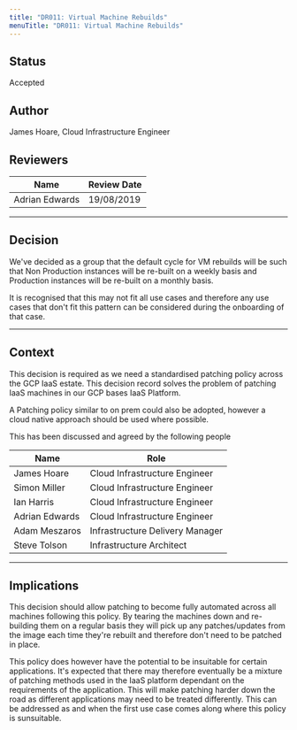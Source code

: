 ```yaml
---
title: "DR011: Virtual Machine Rebuilds"
menuTitle: "DR011: Virtual Machine Rebuilds"
---
```


## Status

Accepted

## Author

James Hoare, Cloud Infrastructure Engineer

## Reviewers

| Name                        | Review Date |
| --------------------------- |-------------|
| Adrian Edwards              | 19/08/2019  |

---

## Decision

We've decided as a group that the default cycle for VM rebuilds will be such that Non Production instances will be re-built on a weekly basis and Production instances will be re-built on a monthly basis.

It is recognised that this may not fit all use cases and therefore any use cases that don't fit this pattern can be considered during the onboarding of that case.

---

## Context

This decision is required as we need a standardised patching policy across the GCP IaaS estate. This decision record solves the problem of patching IaaS machines in our GCP bases IaaS Platform.

A Patching policy similar to on prem could also be adopted, however a cloud native approach should be used where possible.

This has been discussed and agreed by the following people

| Name                        | Role                            |
| --------------------------- |---------------------------------|
| James Hoare                 | Cloud Infrastructure Engineer   |
| Simon Miller                | Cloud Infrastructure Engineer   |
| Ian Harris                  | Cloud Infrastructure Engineer   |
| Adrian Edwards              | Cloud Infrastructure Engineer   |
| Adam Meszaros               | Infrastructure Delivery Manager |
| Steve Tolson                | Infrastructure Architect        |

---

## Implications

This decision should allow patching to become fully automated across all machines following this policy. By tearing the machines down and re-building them on a regular basis they will pick up any patches/updates from the image each time they're rebuilt and therefore don't need to be patched in place.

This policy does however have the potential to be insuitable for certain applications. It's expected that there may therefore eventually be a mixture of patching methods used in the IaaS platform dependant on the requirements of the application. This will make patching harder down the road as different applications may need to be treated differently. This can be addressed as and when the first use case comes along where this policy is sunsuitable.
